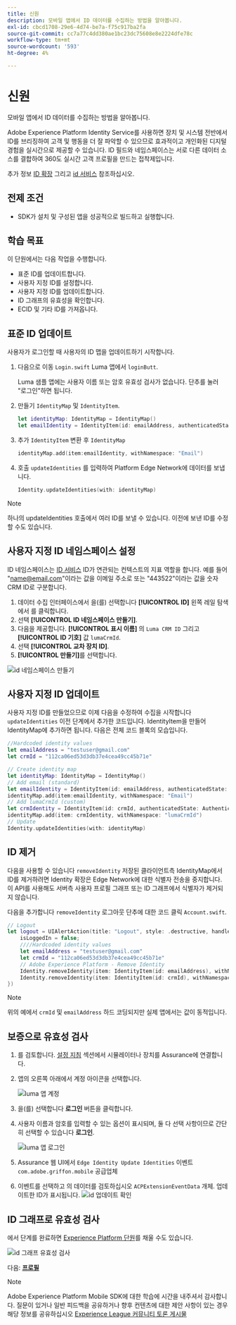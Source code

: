 ```yaml
---
title: 신원
description: 모바일 앱에서 ID 데이터를 수집하는 방법을 알아봅니다.
exl-id: cbcd1708-29e6-4d74-be7a-f75c917ba2fa
source-git-commit: cc7a77c4dd380ae1bc23dc75608e8e2224dfe78c
workflow-type: tm+mt
source-wordcount: '593'
ht-degree: 4%

---
```


# 신원

모바일 앱에서 ID 데이터를 수집하는 방법을 알아봅니다.

Adobe Experience Platform Identity Service를 사용하면 장치 및 시스템 전반에서 ID를 브리징하여 고객 및 행동을 더 잘 파악할 수 있으므로 효과적이고 개인화된 디지털 경험을 실시간으로 제공할 수 있습니다. ID 필드와 네임스페이스는 서로 다른 데이터 소스를 결합하여 360도 실시간 고객 프로필을 만드는 접착제입니다.

추가 정보 [ID 확장](https://aep-sdks.gitbook.io/docs/foundation-extensions/identity-for-edge-network) 그리고 [id 서비스](https://experienceleague.adobe.com/docs/experience-platform/identity/home.html?lang=ko-KR) 참조하십시오.

## 전제 조건

* SDK가 설치 및 구성된 앱을 성공적으로 빌드하고 실행합니다.

## 학습 목표

이 단원에서는 다음 작업을 수행합니다.

* 표준 ID를 업데이트합니다.
* 사용자 지정 ID를 설정합니다.
* 사용자 지정 ID를 업데이트합니다.
* ID 그래프의 유효성을 확인합니다.
* ECID 및 기타 ID를 가져옵니다.

## 표준 ID 업데이트

사용자가 로그인할 때 사용자의 ID 맵을 업데이트하기 시작합니다.

1. 다음으로 이동 `Login.swift` Luma 앱에서 `loginButt`.

   Luma 샘플 앱에는 사용자 이름 또는 암호 유효성 검사가 없습니다. 단추를 눌러 &quot;로그인&quot;하면 됩니다.

1. 만들기 `IdentityMap` 및 `IdentityItem`.

   ```swift
   let identityMap: IdentityMap = IdentityMap()
   let emailIdentity = IdentityItem(id: emailAddress, authenticatedState: AuthenticatedState.authenticated)
   ```

1. 추가 `IdentityItem` 변환 후 `IdentityMap`

   ```swift
   identityMap.add(item:emailIdentity, withNamespace: "Email")
   ```

1. 호출 `updateIdentities` 를 입력하여 Platform Edge Network에 데이터를 보냅니다.

   ```swift
   Identity.updateIdentities(with: identityMap)
   ```

>[!NOTE]
>
>하나의 updateIdentities 호출에서 여러 ID를 보낼 수 있습니다. 이전에 보낸 ID를 수정할 수도 있습니다.


## 사용자 지정 ID 네임스페이스 설정

ID 네임스페이스는 [ID 서비스](https://experienceleague.adobe.com/docs/experience-platform/identity/home.html?lang=en) ID가 연관되는 컨텍스트의 지표 역할을 합니다. 예를 들어 &quot;name@email.com&quot;이라는 값을 이메일 주소로 또는 &quot;443522&quot;이라는 값을 숫자 CRM ID로 구분합니다.

1. 데이터 수집 인터페이스에서 을(를) 선택합니다 **[!UICONTROL ID]** 왼쪽 레일 탐색에서 를 클릭합니다.
1. 선택 **[!UICONTROL ID 네임스페이스 만들기]**.
1. 다음을 제공합니다. **[!UICONTROL 표시 이름]** 의 `Luma CRM ID` 그리고 **[!UICONTROL ID 기호]** 값 `lumaCrmId`.
1. 선택 **[!UICONTROL 교차 장치 ID]**.
1. **[!UICONTROL 만들기]**&#x200B;를 선택합니다.

![id 네임스페이스 만들기](assets/mobile-identity-create.png)

## 사용자 지정 ID 업데이트

사용자 지정 ID를 만들었으므로 이제 다음을 수정하여 수집을 시작합니다 `updateIdentities` 이전 단계에서 추가한 코드입니다. IdentityItem을 만들어 IdentityMap에 추가하면 됩니다. 다음은 전체 코드 블록의 모습입니다.

```swift
//Hardcoded identity values
let emailAddress = "testuser@gmail.com"
let crmId = "112ca06ed53d3db37e4cea49cc45b71e"

// Create identity map
let identityMap: IdentityMap = IdentityMap()
// Add email (standard)
let emailIdentity = IdentityItem(id: emailAddress, authenticatedState: AuthenticatedState.authenticated)
identityMap.add(item:emailIdentity, withNamespace: "Email")
// Add lumaCrmId (custom)
let crmIdentity = IdentityItem(id: crmId, authenticatedState: AuthenticatedState.authenticated)
identityMap.add(item: crmIdentity, withNamespace: "lumaCrmId")
// Update
Identity.updateIdentities(with: identityMap)
```

## ID 제거

다음을 사용할 수 있습니다 `removeIdentity` 저장된 클라이언트측 IdentityMap에서 ID를 제거하려면 Identity 확장은 Edge Network에 대한 식별자 전송을 중지합니다. 이 API를 사용해도 서버측 사용자 프로필 그래프 또는 ID 그래프에서 식별자가 제거되지 않습니다.

다음을 추가합니다 `removeIdentity` 로그아웃 단추에 대한 코드 클릭 `Account.swift`.

```swift
// Logout
let logout = UIAlertAction(title: "Logout", style: .destructive, handler: { (action) -> Void in
    isLoggedIn = false;
    ////Hardcoded identity values
    let emailAddress = "testuser@gmail.com"
    let crmId = "112ca06ed53d3db37e4cea49cc45b71e"
    // Adobe Experience Platform - Remove Identity
    Identity.removeIdentity(item: IdentityItem(id: emailAddress), withNamespace: "Email")
    Identity.removeIdentity(item: IdentityItem(id: crmId), withNamespace: "lumaCrmId")
})
```

>[!NOTE]
>위의 예에서 `crmId` 및 `emailAddress` 하드 코딩되지만 실제 앱에서는 값이 동적입니다.

## 보증으로 유효성 검사

1. 를 검토합니다. [설정 지침](assurance.md) 섹션에서 시뮬레이터나 장치를 Assurance에 연결합니다.
1. 앱의 오른쪽 아래에서 계정 아이콘을 선택합니다.

   ![luma 앱 계정](assets/mobile-identity-login.png)
1. 을(를) 선택합니다 **로그인** 버튼을 클릭합니다.
1. 사용자 이름과 암호를 입력할 수 있는 옵션이 표시되며, 둘 다 선택 사항이므로 간단히 선택할 수 있습니다 **로그인**.

   ![luma 앱 로그인](assets/mobile-identity-login-final.png)
1. Assurance 웹 UI에서 `Edge Identity Update Identities` 이벤트 `com.adobe.griffon.mobile` 공급업체
1. 이벤트를 선택하고 의 데이터를 검토하십시오 `ACPExtensionEventData` 개체. 업데이트한 ID가 표시됩니다.
   ![id 업데이트 확인](assets/mobile-identity-validate-assurance.png)

## ID 그래프로 유효성 검사

에서 단계를 완료하면 [Experience Platform 단원](platform.md)를 채울 수도 있습니다.

![id 그래프 유효성 검사](assets/mobile-identity-validate.png)


다음: **[프로필](profile.md)**

>[!NOTE]
>
>Adobe Experience Platform Mobile SDK에 대한 학습에 시간을 내주셔서 감사합니다. 질문이 있거나 일반 피드백을 공유하거나 향후 컨텐츠에 대한 제안 사항이 있는 경우 해당 정보를 공유하십시오 [Experience League 커뮤니티 토론 게시물](https://experienceleaguecommunities.adobe.com/t5/adobe-experience-platform-launch/tutorial-discussion-implement-adobe-experience-cloud-in-mobile/td-p/443796)